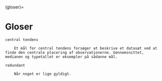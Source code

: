 (gloser)=
# Gloser

```{glossary}
central tendens
    
    Et mål for central tendens forsøger at beskrive et datasæt ved at finde den centrale placering af observationerne. Gennemsnittet, medianen og typetallet er eksempler på sådanne mål.
```

```{glossary}
redundant

    Når noget er lige gyldigt.
```

